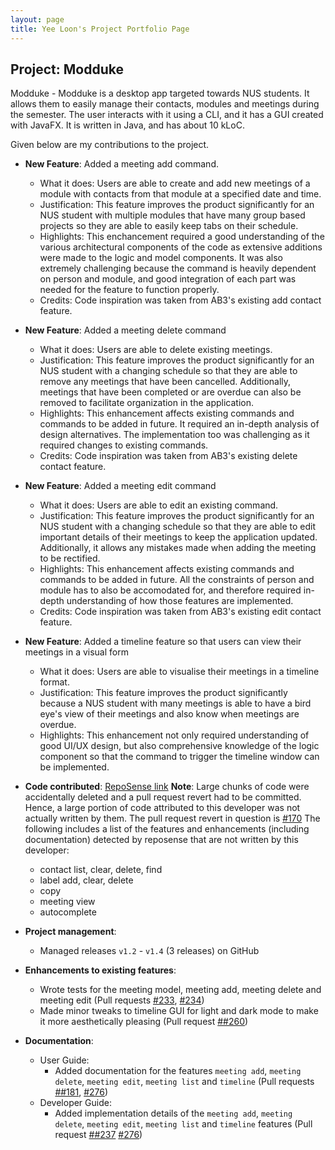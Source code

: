 ```yaml
---
layout: page
title: Yee Loon's Project Portfolio Page
---
```


## Project: Modduke

Modduke - Modduke is a desktop app targeted towards NUS students. It allows them to easily manage their contacts, modules and meetings during the semester. The user interacts with it using a CLI, and it has a GUI created with JavaFX. It is written in Java, and has about 10 kLoC.

Given below are my contributions to the project.

* **New Feature**: Added a meeting add command.
  * What it does: Users are able to create and add new meetings of a module with contacts from that module at a specified date and time.
  * Justification: This feature improves the product significantly for an NUS student with multiple modules that have many group based projects so they are able to easily keep tabs on their schedule.
  * Highlights: This enchancement required a good understanding of the various architectural components of the code as extensive additions were made to the logic and model components.
  It was also extremely challenging because the command is heavily dependent on person and module, and good integration of each part was needed for the feature to function properly.
  * Credits: Code inspiration was taken from AB3's existing add contact feature.

* **New Feature**: Added a meeting delete command
  * What it does: Users are able to delete existing meetings.
  * Justification: This feature improves the product significantly for an NUS student with a changing schedule so that they are able to remove any meetings that have been cancelled.
  Additionally, meetings that have been completed or are overdue can also be removed to facilitate organization in the application.
  * Highlights: This enhancement affects existing commands and commands to be added in future. It required an in-depth analysis of design alternatives. The implementation too was challenging as it required changes to existing commands.
  * Credits: Code inspiration was taken from AB3's existing delete contact feature.

* **New Feature**: Added a meeting edit command
  * What it does: Users are able to edit an existing command.
  * Justification: This feature improves the product significantly for an NUS student with a changing schedule so that they are able to edit important details of their meetings to keep the application updated.
  Additionally, it allows any mistakes made when adding the meeting to be rectified.
  * Highlights: This enhancement affects existing commands and commands to be added in future.
  All the constraints of person and module has to also be accomodated for, and therefore required in-depth understanding of how those features are implemented.
  * Credits: Code inspiration was taken from AB3's existing edit contact feature.

* **New Feature**: Added a timeline feature so that users can view their meetings in a visual form
  * What it does: Users are able to visualise their meetings in a timeline format.
  * Justification: This feature improves the product significantly because a NUS student with many meetings is able to have a bird eye's view of their meetings and also know when meetings are overdue.
  * Highlights: This enhancement not only required understanding of good UI/UX design, but also comprehensive knowledge of the logic component so that the command to trigger the timeline window can be implemented.

* **Code contributed**: [RepoSense link](https://nus-cs2103-ay2021s1.github.io/tp-dashboard/#breakdown=true&search=gloon99&sort=groupTitle&sortWithin=title&since=2020-08-14&timeframe=commit&mergegroup=&groupSelect=groupByRepos&checkedFileTypes=docs~functional-code~test-code~other&tabOpen=true&tabType=authorship&tabAuthor=gloon99&tabRepo=AY2021S1-CS2103-F10-2%2Ftp%5Bmaster%5D&authorshipIsMergeGroup=false&authorshipFileTypes=docs~functional-code~test-code)
  **Note**: Large chunks of code were accidentally deleted and a pull request revert had to be committed. Hence, a large portion of code attributed to this developer was not actually written by them.
  The pull request revert in question is [\#170](https://github.com/AY2021S1-CS2103-F10-2/tp/pull/170)
  The following includes a list of the features and enhancements (including documentation) detected by reposense that are not written by this developer:
  * contact list, clear, delete, find
  * label add, clear, delete
  * copy
  * meeting view
  * autocomplete

* **Project management**:
  * Managed releases `v1.2` - `v1.4` (3 releases) on GitHub

* **Enhancements to existing features**:
  * Wrote tests for the meeting model, meeting add, meeting delete and meeting edit (Pull requests [\#233](https://github.com/AY2021S1-CS2103-F10-2/tp/pull/233), [\#234](https://github.com/AY2021S1-CS2103-F10-2/tp/pull/234))
  * Made minor tweaks to timeline GUI for light and dark mode to make it more aesthetically pleasing (Pull request [\##260](https://github.com/AY2021S1-CS2103-F10-2/tp/pull/260))

* **Documentation**:
  * User Guide:
    * Added documentation for the features `meeting add`, `meeting delete`, `meeting edit`, `meeting list` and `timeline` (Pull requests [\##181](https://github.com/AY2021S1-CS2103-F10-2/tp/pull/181), [\#276](https://github.com/AY2021S1-CS2103-F10-2/tp/pull/234))
  * Developer Guide:
    * Added implementation details of the `meeting add`, `meeting delete`, `meeting edit`, `meeting list` and `timeline` features (Pull request [\##237](https://github.com/AY2021S1-CS2103-F10-2/tp/pull/237) [\#276](https://github.com/AY2021S1-CS2103-F10-2/tp/pull/276))

